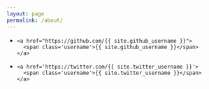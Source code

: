 ```yaml
---
layout: page
permalink: /about/
---
```


<ul>
  <li>
    <span class='drawic drawic-github'></span>

    <a href="https://github.com/{{ site.github_username }}">
      <span class='username'>{{ site.github_username }}</span>
    </a>
  </li>
  <li>
    <span class='drawic drawic-twitter'></span>

    <a href='https://twitter.com/{{ site.twitter_username }}'>
      <span class='username'>{{ site.twitter_username }}</span>
    </a>
  </li>
</ul>
